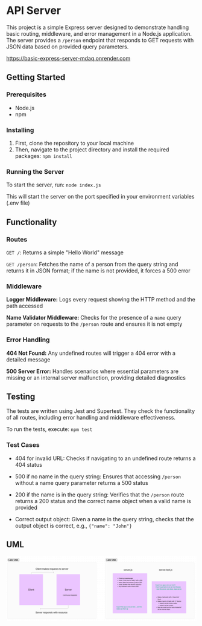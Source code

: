 # API Server
This project is a simple Express server designed to demonstrate handling basic routing, middleware, and error management in a Node.js application. The server provides a `/person` endpoint that responds to GET requests with JSON data based on provided query parameters.

https://basic-express-server-mdaq.onrender.com

## Getting Started
### Prerequisites
- Node.js
- npm

### Installing
1. First, clone the repository to your local machine
2. Then, navigate to the project directory and install the required packages: `npm install`

### Running the Server
To start the server, run: `node index.js`

This will start the server on the port specified in your environment variables (.env file)

## Functionality
### Routes
`GET /`: Returns a simple "Hello World" message

`GET /person`: Fetches the name of a person from the query string and returns it in JSON format; if the name is not provided, it forces a 500 error

### Middleware
**Logger Middleware:** Logs every request showing the HTTP method and the path accessed

**Name Validator Middleware:** Checks for the presence of a `name` query parameter on requests to the `/person` route and ensures it is not empty

### Error Handling
**404 Not Found:** Any undefined routes will trigger a 404 error with a detailed message

**500 Server Error:** Handles scenarios where essential parameters are missing or an internal server malfunction, providing detailed diagnostics

## Testing
The tests are written using Jest and Supertest. They check the functionality of all routes, including error handling and middleware effectiveness.

To run the tests, execute: `npm test`

### Test Cases
- 404 for invalid URL: Checks if navigating to an undefined route returns a 404 status

- 500 if no name in the query string: Ensures that accessing `/person` without a name query parameter returns a 500 status

- 200 if the name is in the query string: Verifies that the `/person` route returns a 200 status and the correct name object when a valid name is provided

- Correct output object: Given a name in the query string, checks that the output object is correct, e.g., `{"name": "John"}`

## UML
![UML Diagram](./img/uml2.png)